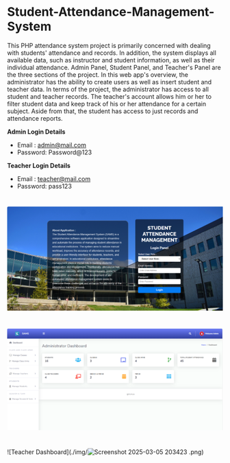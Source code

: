 # Student-Attendance-Management-System
This PHP attendance system project is primarily concerned with dealing with students' attendance and records. In addition, the system displays all available data, such as instructor and student information, as well as their individual attendance. Admin Panel, Student Panel, and Teacher's Panel are the three sections of the project. In this web app's overview, the administrator has the ability to create users as well as insert student and teacher data. In terms of the project, the administrator has access to all student and teacher records. The teacher's account allows him or her to filter student data and keep track of his or her attendance for a certain subject. Aside from that, the student has access to just records and attendance reports.

**Admin Login Details**
* Email   : admin@mail.com
* Password: Password@123

**Teacher Login Details**

* Email   : teacher@mail.com
* Password: pass123

#
![Index page](./img/index.png)
#
![Admin dashboard](./img/admin_page.png)
#
![Teacher Dashboard](./img/![Screenshot 2025-03-05 203423](https://github.com/user-attachments/assets/570ed6ba-c74e-43e4-867f-3dffb3e42cf4)
.png)


